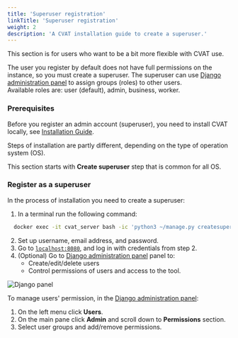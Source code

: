 ```yaml
---
title: 'Superuser registration'
linkTitle: 'Superuser registration'
weight: 2
description: 'A CVAT installation guide to create a superuser.'
---
```


This section is for users who want to be a bit more flexible with CVAT use.

The user you register by default does not have full permissions on the instance,
so you must create a superuser.
The superuser can use [Django administration panel](http://localhost:8080/admin)
to assign groups (roles) to other users.
<br>Available roles are: user (default), admin, business, worker.

### Prerequisites

Before you register an admin account (superuser), you need to install CVAT locally,
see [Installation Guide](/docs/administration/basics/installation/).

Steps of installation are partly different, depending on the type of operation system (OS).

This section starts with **Create superuser** step that is common for all OS.

### Register as a superuser

In the process of installation you need to create a superuser:

1. In a terminal run the following command:

```bash
  docker exec -it cvat_server bash -ic 'python3 ~/manage.py createsuperuser'
```

2. Set up username, email address, and password.
3. Go to [`localhost:8080`](http://localhost:8080), and log in with credentials from step 2.
4. (Optional) Go to [Django administration panel](http://localhost:8080/admin) panel to:
   - Create/edit/delete users
   - Control permissions of users and access to the tool.

![Django panel](/images/image115.jpg)

To manage users' permission, in the [Django administration panel](http://localhost:8080/admin):

1. On the left menu click **Users**.
2. On the main pane click **Admin** and scroll down to **Permissions** section.
3. Select user groups and add/remove permissions.